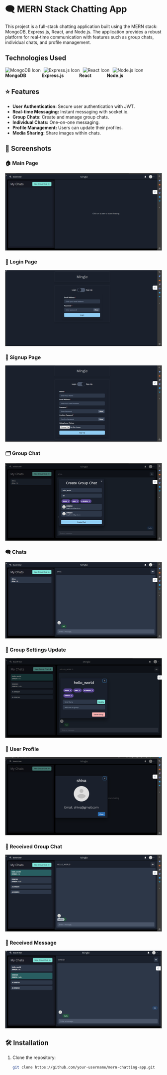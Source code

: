 # 🗨️ MERN Stack Chatting App

This project is a full-stack chatting application built using the MERN stack: MongoDB, Express.js, React, and Node.js. The application provides a robust platform for real-time communication with features such as group chats, individual chats, and profile management.

## Technologies Used

<div style="display: flex; align-items: center;">
  <img src="https://img.icons8.com/color/48/000000/mongodb.png" alt="MongoDB Icon" style="margin-right: 10px;"/>
  <img src="https://img.icons8.com/ios/48/000000/express-js.png" alt="Express.js Icon" style="margin-right: 10px;"/>
  <img src="https://img.icons8.com/color/48/000000/react-native.png" alt="React Icon" style="margin-right: 10px;"/>
  <img src="https://img.icons8.com/color/48/000000/nodejs.png" alt="Node.js Icon" style="margin-right: 10px;"/>
</div>
<div style="display: flex; align-items: center;">
  <span><strong>MongoDB</strong></span>
  <span style="margin-left: 50px;"><strong>Express.js</strong></span>
  <span style="margin-left: 50px;"><strong>React</strong></span>
  <span style="margin-left: 50px;"><strong>Node.js</strong></span>
</div>

## ⭐ Features

- **User Authentication:** Secure user authentication with JWT.
- **Real-time Messaging:** Instant messaging with socket.io.
- **Group Chats:** Create and manage group chats.
- **Individual Chats:** One-on-one messaging.
- **Profile Management:** Users can update their profiles.
- **Media Sharing:** Share images within chats.

## 📸 Screenshots

### 🏠 Main Page
![Main Page](screenshots/main%20page.png)

### 🔑 Login Page
![Login Page](screenshots/login.PNG)

### 📝 Signup Page
![Signup Page](screenshots/signup.PNG)

### 🗂️ Group Chat
![Group Chat](screenshots/group%20chat.png)

### 🗨️ Chats
![Chats](screenshots/chats.png)

### 📝 Group Settings Update
![Group Settings Update](screenshots/grp%20settings%20update.png)

### 👤 User Profile
![User Profile](screenshots/user_profile.png)

### 📨 Received Group Chat
![Received Group Chat](screenshots/received%20grp%20chat.png)

### 📧 Received Message
![Received Message](screenshots/received%20message.png)

## 🛠️ Installation

1. Clone the repository:
   ```bash
   git clone https://github.com/your-username/mern-chatting-app.git
